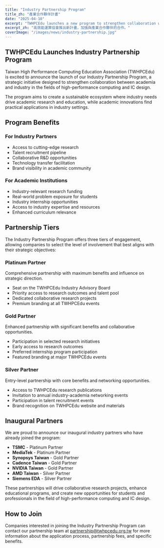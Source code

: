```yaml
---
title: "Industry Partnership Program"
title_zh: "產業合作夥伴計畫"
date: "2025-04-10"
excerpt: "TWHPCEdu launches a new program to strengthen collaboration with industry partners."
excerpt_zh: "高效能運算協會推出新計畫，加強與產業合作夥伴的合作。"
coverImage: "/images/news/industry-partnership.jpg"
---
```


## TWHPCEdu Launches Industry Partnership Program

Taiwan High Performance Computing Education Association (TWHPCEdu) is excited to announce the launch of our Industry Partnership Program, a strategic initiative designed to strengthen collaboration between academia and industry in the fields of high-performance computing and IC design.

The program aims to create a sustainable ecosystem where industry needs drive academic research and education, while academic innovations find practical applications in industry settings.

## Program Benefits

### For Industry Partners
- Access to cutting-edge research
- Talent recruitment pipeline
- Collaborative R&D opportunities
- Technology transfer facilitation
- Brand visibility in academic community

### For Academic Institutions
- Industry-relevant research funding
- Real-world problem exposure for students
- Industry internship opportunities
- Access to industry expertise and resources
- Enhanced curriculum relevance

## Partnership Tiers

The Industry Partnership Program offers three tiers of engagement, allowing companies to select the level of involvement that best aligns with their strategic objectives:

### Platinum Partner
Comprehensive partnership with maximum benefits and influence on strategic direction.
- Seat on the TWHPCEdu Industry Advisory Board
- Priority access to research outcomes and talent pool
- Dedicated collaborative research projects
- Premium branding at all TWHPCEdu events

### Gold Partner
Enhanced partnership with significant benefits and collaborative opportunities.
- Participation in selected research initiatives
- Early access to research outcomes
- Preferred internship program participation
- Featured branding at major TWHPCEdu events

### Silver Partner
Entry-level partnership with core benefits and networking opportunities.
- Access to TWHPCEdu research publications
- Invitation to annual industry-academia networking events
- Participation in talent recruitment events
- Brand recognition on TWHPCEdu website and materials

## Inaugural Partners

We are proud to announce our inaugural industry partners who have already joined the program:

- **TSMC** - Platinum Partner
- **MediaTek** - Platinum Partner
- **Synopsys Taiwan** - Gold Partner
- **Cadence Taiwan** - Gold Partner
- **NVIDIA Taiwan** - Gold Partner
- **AMD Taiwan** - Silver Partner
- **Siemens EDA** - Silver Partner

These partnerships will drive collaborative research projects, enhance educational programs, and create new opportunities for students and professionals in the field of high-performance computing and IC design.

## How to Join

Companies interested in joining the Industry Partnership Program can contact our partnership team at partnership@twhpcedu.org.tw for more information about the application process, partnership fees, and specific benefits.
